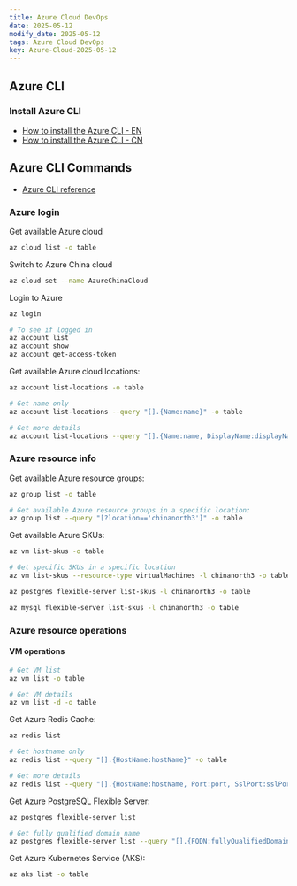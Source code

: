 ```yaml
---
title: Azure Cloud DevOps
date: 2025-05-12
modify_date: 2025-05-12
tags: Azure Cloud DevOps
key: Azure-Cloud-2025-05-12
---
```


## Azure CLI

### Install Azure CLI

- [How to install the Azure CLI - EN](https://learn.microsoft.com/en-us/cli/azure/install-azure-cli?view=azure-cli-latest)
- [How to install the Azure CLI - CN](https://learn.microsoft.com/zh-cn/cli/azure/install-azure-cli?view=azure-cli-latest)


## Azure CLI Commands

- [Azure CLI reference](https://learn.microsoft.com/en-us/cli/azure/reference-index?view=azure-cli-latest)

### Azure login

Get available Azure cloud

```bash
az cloud list -o table
```

<!--more-->

Switch to Azure China cloud

```bash
az cloud set --name AzureChinaCloud
```

Login to Azure

```bash
az login

# To see if logged in
az account list
az account show
az account get-access-token
```

Get available Azure cloud locations:

```bash
az account list-locations -o table

# Get name only
az account list-locations --query "[].{Name:name}" -o table

# Get more details
az account list-locations --query "[].{Name:name, DisplayName:displayName, PhysicalLocation:metadata.physicalLocation}" -o table
```

### Azure resource info

Get available Azure resource groups:

```bash
az group list -o table

# Get available Azure resource groups in a specific location:
az group list --query "[?location=='chinanorth3']" -o table
```

Get available Azure SKUs:

```bash
az vm list-skus -o table

# Get specific SKUs in a specific location
az vm list-skus --resource-type virtualMachines -l chinanorth3 -o table

az postgres flexible-server list-skus -l chinanorth3 -o table

az mysql flexible-server list-skus -l chinanorth3 -o table
```

### Azure resource operations

#### VM operations

```bash
# Get VM list
az vm list -o table

# Get VM details
az vm list -d -o table
```

Get Azure Redis Cache:

```bash
az redis list

# Get hostname only
az redis list --query "[].{HostName:hostName}" -o table

# Get more details
az redis list --query "[].{HostName:hostName, Port:port, SslPort:sslPort, Version:redisVersion}" -o table
```

Get Azure PostgreSQL Flexible Server:

```bash
az postgres flexible-server list

# Get fully qualified domain name
az postgres flexible-server list --query "[].{FQDN:fullyQualifiedDomainName}" -o table
```

Get Azure Kubernetes Service (AKS):

```bash
az aks list -o table
```